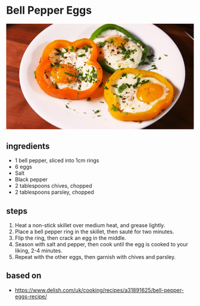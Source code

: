 # Bell Pepper Eggs

![Bell Pepper Eggs](images/bell-pepper-eggs.jpg)

## ingredients

- 1 bell pepper, sliced into 1cm rings
- 6 eggs
- Salt
- Black pepper
- 2 tablespoons chives, chopped
- 2 tablespoons parsley, chopped

## steps

1. Heat a non-stick skillet over medium heat, and grease lightly.
2. Place a bell pepper ring in the skillet, then sauté for two minutes.
3. Flip the ring, then crack an egg in the middle.
4. Season with salt and pepper, then cook until the egg is cooked to your liking, 2-4 minutes.
5. Repeat with the other eggs, then garnish with chives and parsley.

## based on

- https://www.delish.com/uk/cooking/recipes/a31891625/bell-pepper-eggs-recipe/
